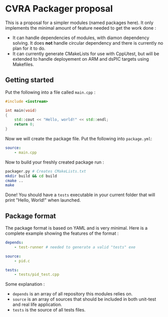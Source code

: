# CVRA Packager proposal

This is a proposal for a simpler modules (named packages here).
It only implements the minimal amount of feature needed to get the work done :

* It can handle dependencies of modules, with diamon dependency solving. It does **not** handle circular dependency and there is currently no plan for it to do.
* It can currently generate CMakeLists for use with CppUtest, but will be extended to handle deployement on ARM and dsPIC targets using Makefiles.

## Getting started
Put the following into a file called `main.cpp` :

```cpp
#include <iostream>

int main(void)
{
    std::cout << "Hello, world!" << std::endl;
    return 0;
}
```

Now we will create the package file. Put the following into `package.yml`:

```yml
source:
    - main.cpp
```
Now to build your freshly created package run :
```sh
packager.py # Creates CMakeLists.txt
mkdir build && cd build
cmake ..
make
```

Done! You should have a `tests` executable in your current folder that will
print "Hello, World!" when launched.





## Package format
The package format is based on YAML and is very minimal.
Here is a complete example showing the features of the format :

```yaml
depends:
    - test-runner # needed to generate a valid "tests" exe

source:
    - pid.c

tests:
    - tests/pid_test.cpp
```

Some explanation :

* `depends` is an array of all repository this modules relies on.
* `source` is an array of sources that should be included in both unit-test and real life application.
* `tests` is the source of all tests files.

